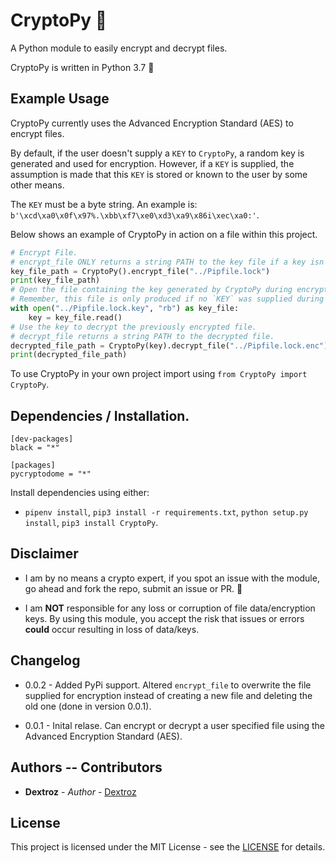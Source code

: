 # CryptoPy 🔐
A Python module to easily encrypt and decrypt files.

CryptoPy is written in Python 3.7 🐍

## Example Usage

CryptoPy currently uses the Advanced Encryption Standard (AES) to encrypt files.

By default, if the user doesn't supply a `KEY` to `CryptoPy`, a random key is generated and used for encryption.
However, if a `KEY` is supplied, the assumption is made that this `KEY` is stored or known to the user by some other means.

The `KEY` must be a byte string. An example is: `b'\xcd\xa0\x0f\x97%.\xbb\xf7\xe0\xd3\xa9\x86i\xec\xa0:'`.

Below shows an example of CryptoPy in action on a file within this project.

```python
# Encrypt File.
# encrypt_file ONLY returns a string PATH to the key file if a key isn't supplied during initialisation.
key_file_path = CryptoPy().encrypt_file("../Pipfile.lock")
print(key_file_path)
# Open the file containing the key generated by CryptoPy during encryption process.
# Remember, this file is only produced if no `KEY` was supplied during initialisation of CryptoPy.
with open("../Pipfile.lock.key", "rb") as key_file:
    key = key_file.read()
# Use the key to decrypt the previously encrypted file.
# decrypt_file returns a string PATH to the decrypted file.
decrypted_file_path = CryptoPy(key).decrypt_file("../Pipfile.lock.enc")
print(decrypted_file_path)
```

To use CryptoPy in your own project import using `from CryptoPy import CryptoPy`.

## Dependencies / Installation.

```
[dev-packages]
black = "*"

[packages]
pycryptodome = "*"
```

Install dependencies using either:
* `pipenv install`, `pip3 install -r requirements.txt`, `python setup.py install`, `pip3 install CryptoPy`.

## Disclaimer

* I am by no means a crypto expert, if you spot an issue with the module, go ahead and fork the repo, submit an issue or PR. 🙂

* I am **NOT** responsible for any loss or corruption of file data/encryption keys. By using this module, you accept the risk that issues or errors **could** occur resulting in loss of data/keys.

## Changelog

* 0.0.2 - Added PyPi support. Altered `encrypt_file` to overwrite the file supplied for encryption instead of creating a new file and deleting the old one (done in version 0.0.1).

* 0.0.1 - Inital relase. Can encrypt or decrypt a user specified file using the Advanced Encryption Standard (AES).

## Authors -- Contributors

* **Dextroz** - *Author* - [Dextroz](https://github.com/Dextroz)

## License

This project is licensed under the MIT License - see the [LICENSE](LICENSE) for details.
